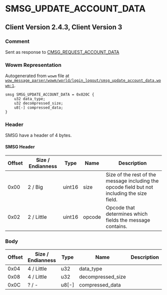# SMSG_UPDATE_ACCOUNT_DATA

## Client Version 2.4.3, Client Version 3

### Comment

Sent as response to [CMSG_REQUEST_ACCOUNT_DATA](./cmsg_request_account_data.md)

### Wowm Representation

Autogenerated from `wowm` file at [`wow_message_parser/wowm/world/login_logout/smsg_update_account_data.wowm:1`](https://github.com/gtker/wow_messages/tree/main/wow_message_parser/wowm/world/login_logout/smsg_update_account_data.wowm#L1).
```rust,ignore
smsg SMSG_UPDATE_ACCOUNT_DATA = 0x020C {
    u32 data_type;
    u32 decompressed_size;
    u8[-] compressed_data;
}
```
### Header

SMSG have a header of 4 bytes.

#### SMSG Header

| Offset | Size / Endianness | Type   | Name   | Description |
| ------ | ----------------- | ------ | ------ | ----------- |
| 0x00   | 2 / Big           | uint16 | size   | Size of the rest of the message including the opcode field but not including the size field.|
| 0x02   | 2 / Little        | uint16 | opcode | Opcode that determines which fields the message contains.|

### Body

| Offset | Size / Endianness | Type | Name | Description | Comment |
| ------ | ----------------- | ---- | ---- | ----------- | ------- |
| 0x04 | 4 / Little | u32 | data_type |  |  |
| 0x08 | 4 / Little | u32 | decompressed_size |  |  |
| 0x0C | ? / - | u8[-] | compressed_data |  |  |

